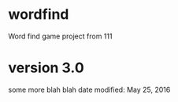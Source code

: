 # wordfind
Word find game project from 111

# version 3.0
some more 
blah blah
date modified: May 25, 2016
